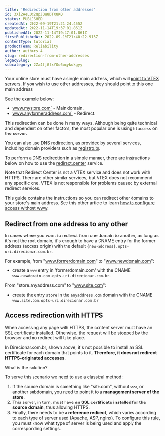 ```yaml
---
title: 'Redirection from other addresses'
id: 3Xi2AeLUx2QpJQu8DTX8KQ
status: PUBLISHED
createdAt: 2022-09-19T21:21:24.455Z
updatedAt: 2022-11-14T19:37:01.861Z
publishedAt: 2022-11-14T19:37:01.861Z
firstPublishedAt: 2022-09-19T21:40:22.913Z
contentType: tutorial
productTeam: Reliability
author: authors_4
slug: redirection-from-other-addresses
legacySlug: 
subcategory: 2Za4fjGfxYOo6oqykukgyy
---
```


Your online store must have a single main address, which will [point to VTEX servers](https://help.vtex.com/en/tutorial/configuring-dns-pointing-to-vtex--tutorials_4280). If you wish to use other addresses, they should point to this one main address.

See the example below:

- www.mystore.com` - Main domain.
- www.anyformeraddress.com` - Redirect.

This redirection can be done in many ways. Although being quite technical and dependent on other factors, the most popular one is using `htaccess` on the server.

You can also use DNS redirection, as provided by several services, including domain providers such as [registro.br](https://registro.br/).

To perform a DNS redirection in a simple manner, there are instructions below on how to use the [redirect.center](http://redirect.center/) service.

<div class="alert alert-warning">
Note that Redirect Center is not a VTEX service and does not work with HTTPS. There are other similar services, but VTEX does not recommend any specific one. VTEX is not responsible for problems caused by external redirect services.
</div>

This guide contains the instructions so you can redirect other domains to your store's main address. See this other article to learn [how to configure access without www](https://help.vtex.com/en/tutorial/configurando-acesso-sem-www--tutorials_4278).

## Redirect from one address to any other

In cases where you want to redirect from one domain to another, as long as it's not the root domain, it's enough to have a CNAME entry for the former address (access origin) with the default `{new-address}.opts-uri.direcionar.com.br`.

For example, from "www.formerdomain.com" to "www.newdomain.com":
- create a `www` entry in 'formerdomain.com' with the CNAME `www.newdomain.com.opts-uri.direcionar.com.br`.

From "store.anyaddress.com" to "www.site.com":
- create the entry `store` in the `anyaddress.com` domain with the CNAME `www.site.com.opts-uri.direcionar.com.br`.

## Access redirection with HTTPS

When accessing any page with HTTPS, the content server must have an SSL certificate installed. Otherwise, the request will be stopped by the browser and no redirect will take place.

In Direcionar.com.br, shown above, it's not possible to install an SSL certificate for each domain that points to it. __Therefore, it does not redirect HTTPS-originated accesses__.

What is the solution?

To serve this scenario we need to use a classical method:

1. If the source domain is something like "site.com", without `www`, or another subdomain, you need to point it to a __management server of the store__.
2. This server, in turn, must have __an SSL certificate installed for the source domain__, thus allowing HTTPS.
3. Finally, there needs to be a __reference redirect__, which varies according to each type of server used (Apache, ASP, nginx). To configure this rule, you must know what type of server is being used and apply the corresponding settings.
